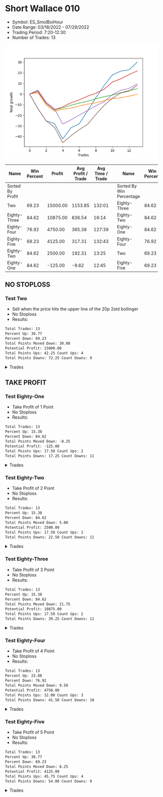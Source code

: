 # Short Wallace 010 
- Symbol: ES_SmolBoiHour
- Date Range: 03/18/2022 - 07/29/2022
- Trading Period: 7:20-12:30
- Number of Trades: 13

![Plot](ShortWallace010ES_SmolBoiHour.png)

| Name | Win Percent | Profit | Avg Profit / Trade | Avg Time / Trade |      | Name | Win Percent | Profit | Avg Profit / Trade | Avg Time / Trade |
| ---- | ----------- | ------ | ------------------ | ---------------- | ---- | ---- | ----------- | ------ | ------------------ | ---------------- |
| Sorted By <br> Profit | | | | | | Sorted By <br> Win Percentage ||||
| Two | 69.23 | 15000.00 | 1153.85 | 132:01 |     | Eighty-Three | 84.62 | 10875.00 | 836.54 | 16:14 |
| Eighty-Three | 84.62 | 10875.00 | 836.54 | 16:14 |     | Eighty-Two | 84.62 | 2500.00 | 192.31 | 13:25 |
| Eighty-Four | 76.92 | 4750.00 | 365.38 | 127:39 |     | Eighty-One | 84.62 | -125.00 | -9.62 | 12:45 |
| Eighty-Five | 69.23 | 4125.00 | 317.31 | 132:43 |     | Eighty-Four | 76.92 | 4750.00 | 365.38 | 127:39 |
| Eighty-Two | 84.62 | 2500.00 | 192.31 | 13:25 |     | Two | 69.23 | 15000.00 | 1153.85 | 132:01 |
| Eighty-One | 84.62 | -125.00 | -9.62 | 12:45 |     | Eighty-Five | 69.23 | 4125.00 | 317.31 | 132:43 |

## NO STOPLOSS

### Test Two
* Sell when the price hits the upper line of the 20p 2std bollinger
* No Stoploss
* Results:
```
Total Trades: 13
Percent Up: 30.77
Percent Down: 69.23
Total Points Moved Down: 30.00
Potential Profit: 15000.00
Total Points Ups: 42.25 Count Ups: 4
Total Points Downs: 72.25 Count Downs: 9
```

<details><summary>Trades</summary>

<code>In: 2022-03-25 10:22:00		Out: 2022-03-25 11:21:55		Total Position Time: 59:55		Total Move Down: -13.75		Total to Date: -13.75</code> <br />
<code>In: 2022-03-25 10:52:00		Out: 2022-03-25 11:51:55		Total Position Time: 59:55		Total Move Down: -11.50		Total to Date: -25.25</code> <br />
<code>In: 2022-03-28 10:27:00		Out: 2022-03-28 10:55:00		Total Position Time: 28:00		Total Move Down: -2.50		Total to Date: -27.75</code> <br />
<code>In: 2022-03-28 11:12:00		Out: 2022-03-28 12:11:55		Total Position Time: 59:55		Total Move Down: -14.50		Total to Date: -42.25</code> <br />
<code>In: 2022-04-25 09:27:00		Out: 2022-04-25 10:01:20		Total Position Time: 34:20		Total Move Down: 10.50		Total to Date: -31.75</code> <br />
<code>In: 2022-04-26 11:23:00		Out: 2022-04-26 11:41:25		Total Position Time: 18:25		Total Move Down: 3.75		Total to Date: -28.00</code> <br />
<code>In: 2022-05-02 09:23:00		Out: 2022-05-02 09:39:35		Total Position Time: 16:35		Total Move Down: 12.25		Total to Date: -15.75</code> <br />
<code>In: 2022-05-25 11:04:00		Out: 2022-05-25 11:06:40		Total Position Time: 02:40		Total Move Down: 12.25		Total to Date: -3.50</code> <br />
<code>In: 2022-05-25 11:06:00		Out: 2022-05-25 11:06:40		Total Position Time: 00:40		Total Move Down: 11.50		Total to Date: 8.00</code> <br />
<code>In: 2022-06-15 11:02:00		Out: 2022-06-15 11:03:05		Total Position Time: 01:05		Total Move Down: 10.00		Total to Date: 18.00</code> <br />
<code>In: 2022-06-29 11:06:00		Out: 2022-06-29 11:20:45		Total Position Time: 14:45		Total Move Down: 3.50		Total to Date: 21.50</code> <br />
<code>In: 2022-07-22 12:16:00		Out: 2022-07-25 11:22:00		Total Position Time: 1386:00		Total Move Down: 1.25		Total to Date: 22.75</code> <br />
<code>In: 2022-07-26 10:13:00		Out: 2022-07-26 10:47:00		Total Position Time: 34:00		Total Move Down: 7.25		Total to Date: 30.00</code> <br />


</details>

## TAKE PROFIT

### Test Eighty-One
* Take Profit of 1 Point
* No Stoploss
* Results:
```
Total Trades: 13
Percent Up: 15.38
Percent Down: 84.62
Total Points Moved Down: -0.25
Potential Profit: -125.00
Total Points Ups: 17.50 Count Ups: 2
Total Points Downs: 17.25 Count Downs: 11
```

<details><summary>Trades</summary>

<code>In: 2022-03-25 10:22:00		Out: 2022-03-25 10:22:10		Total Position Time: 00:10		Total Move Down: 1.25		Total to Date: 1.25</code> <br />
<code>In: 2022-03-25 10:52:00		Out: 2022-03-25 11:51:55		Total Position Time: 59:55		Total Move Down: -11.50		Total to Date: -10.25</code> <br />
<code>In: 2022-03-28 10:27:00		Out: 2022-03-28 11:26:55		Total Position Time: 59:55		Total Move Down: -6.00		Total to Date: -16.25</code> <br />
<code>In: 2022-03-28 11:12:00		Out: 2022-03-28 11:12:10		Total Position Time: 00:10		Total Move Down: 2.00		Total to Date: -14.25</code> <br />
<code>In: 2022-04-25 09:27:00		Out: 2022-04-25 09:27:30		Total Position Time: 00:30		Total Move Down: 1.00		Total to Date: -13.25</code> <br />
<code>In: 2022-04-26 11:23:00		Out: 2022-04-26 11:27:25		Total Position Time: 04:25		Total Move Down: 2.00		Total to Date: -11.25</code> <br />
<code>In: 2022-05-02 09:23:00		Out: 2022-05-02 09:24:15		Total Position Time: 01:15		Total Move Down: 1.75		Total to Date: -9.50</code> <br />
<code>In: 2022-05-25 11:04:00		Out: 2022-05-25 11:04:10		Total Position Time: 00:10		Total Move Down: 1.25		Total to Date: -8.25</code> <br />
<code>In: 2022-05-25 11:06:00		Out: 2022-05-25 11:06:20		Total Position Time: 00:20		Total Move Down: 2.00		Total to Date: -6.25</code> <br />
<code>In: 2022-06-15 11:02:00		Out: 2022-06-15 11:02:10		Total Position Time: 00:10		Total Move Down: 2.00		Total to Date: -4.25</code> <br />
<code>In: 2022-06-29 11:06:00		Out: 2022-06-29 11:07:45		Total Position Time: 01:45		Total Move Down: 0.75		Total to Date: -3.50</code> <br />
<code>In: 2022-07-22 12:16:00		Out: 2022-07-22 12:40:00		Total Position Time: 24:00		Total Move Down: 1.50		Total to Date: -2.00</code> <br />
<code>In: 2022-07-26 10:13:00		Out: 2022-07-26 10:26:00		Total Position Time: 13:00		Total Move Down: 1.75		Total to Date: -0.25</code> <br />


</details>

### Test Eighty-Two
* Take Profit of 2 Point
* No Stoploss
* Results:
```
Total Trades: 13
Percent Up: 15.38
Percent Down: 84.62
Total Points Moved Down: 5.00
Potential Profit: 2500.00
Total Points Ups: 17.50 Count Ups: 2
Total Points Downs: 22.50 Count Downs: 11
```

<details><summary>Trades</summary>

<code>In: 2022-03-25 10:22:00		Out: 2022-03-25 10:23:15		Total Position Time: 01:15		Total Move Down: 2.50		Total to Date: 2.50</code> <br />
<code>In: 2022-03-25 10:52:00		Out: 2022-03-25 11:51:55		Total Position Time: 59:55		Total Move Down: -11.50		Total to Date: -9.00</code> <br />
<code>In: 2022-03-28 10:27:00		Out: 2022-03-28 11:26:55		Total Position Time: 59:55		Total Move Down: -6.00		Total to Date: -15.00</code> <br />
<code>In: 2022-03-28 11:12:00		Out: 2022-03-28 11:12:10		Total Position Time: 00:10		Total Move Down: 2.00		Total to Date: -13.00</code> <br />
<code>In: 2022-04-25 09:27:00		Out: 2022-04-25 09:27:40		Total Position Time: 00:40		Total Move Down: 2.50		Total to Date: -10.50</code> <br />
<code>In: 2022-04-26 11:23:00		Out: 2022-04-26 11:27:30		Total Position Time: 04:30		Total Move Down: 2.00		Total to Date: -8.50</code> <br />
<code>In: 2022-05-02 09:23:00		Out: 2022-05-02 09:24:15		Total Position Time: 01:15		Total Move Down: 1.75		Total to Date: -6.75</code> <br />
<code>In: 2022-05-25 11:04:00		Out: 2022-05-25 11:05:45		Total Position Time: 01:45		Total Move Down: 2.25		Total to Date: -4.50</code> <br />
<code>In: 2022-05-25 11:06:00		Out: 2022-05-25 11:06:20		Total Position Time: 00:20		Total Move Down: 2.00		Total to Date: -2.50</code> <br />
<code>In: 2022-06-15 11:02:00		Out: 2022-06-15 11:02:45		Total Position Time: 00:45		Total Move Down: 1.50		Total to Date: -1.00</code> <br />
<code>In: 2022-06-29 11:06:00		Out: 2022-06-29 11:08:05		Total Position Time: 02:05		Total Move Down: 2.25		Total to Date: 1.25</code> <br />
<code>In: 2022-07-22 12:16:00		Out: 2022-07-22 12:45:00		Total Position Time: 29:00		Total Move Down: 2.00		Total to Date: 3.25</code> <br />
<code>In: 2022-07-26 10:13:00		Out: 2022-07-26 10:26:00		Total Position Time: 13:00		Total Move Down: 1.75		Total to Date: 5.00</code> <br />


</details>

### Test Eighty-Three
* Take Profit of 3 Point
* No Stoploss
* Results:
```
Total Trades: 13
Percent Up: 15.38
Percent Down: 84.62
Total Points Moved Down: 21.75
Potential Profit: 10875.00
Total Points Ups: 17.50 Count Ups: 2
Total Points Downs: 39.25 Count Downs: 11
```

<details><summary>Trades</summary>

<code>In: 2022-03-25 10:22:00		Out: 2022-03-25 10:23:25		Total Position Time: 01:25		Total Move Down: 2.75		Total to Date: 2.75</code> <br />
<code>In: 2022-03-25 10:52:00		Out: 2022-03-25 11:51:55		Total Position Time: 59:55		Total Move Down: -11.50		Total to Date: -8.75</code> <br />
<code>In: 2022-03-28 10:27:00		Out: 2022-03-28 11:26:55		Total Position Time: 59:55		Total Move Down: -6.00		Total to Date: -14.75</code> <br />
<code>In: 2022-03-28 11:12:00		Out: 2022-03-28 11:20:40		Total Position Time: 08:40		Total Move Down: 2.75		Total to Date: -12.00</code> <br />
<code>In: 2022-04-25 09:27:00		Out: 2022-04-25 09:27:50		Total Position Time: 00:50		Total Move Down: 3.75		Total to Date: -8.25</code> <br />
<code>In: 2022-04-26 11:23:00		Out: 2022-04-26 11:32:20		Total Position Time: 09:20		Total Move Down: 2.75		Total to Date: -5.50</code> <br />
<code>In: 2022-05-02 09:23:00		Out: 2022-05-02 09:24:45		Total Position Time: 01:45		Total Move Down: 3.50		Total to Date: -2.00</code> <br />
<code>In: 2022-05-25 11:04:00		Out: 2022-05-25 11:06:20		Total Position Time: 02:20		Total Move Down: 2.75		Total to Date: 0.75</code> <br />
<code>In: 2022-05-25 11:06:00		Out: 2022-05-25 11:06:25		Total Position Time: 00:25		Total Move Down: 3.75		Total to Date: 4.50</code> <br />
<code>In: 2022-06-15 11:02:00		Out: 2022-06-15 11:03:00		Total Position Time: 01:00		Total Move Down: 6.75		Total to Date: 11.25</code> <br />
<code>In: 2022-06-29 11:06:00		Out: 2022-06-29 11:20:35		Total Position Time: 14:35		Total Move Down: 3.00		Total to Date: 14.25</code> <br />
<code>In: 2022-07-22 12:16:00		Out: 2022-07-22 12:47:00		Total Position Time: 31:00		Total Move Down: 4.00		Total to Date: 18.25</code> <br />
<code>In: 2022-07-26 10:13:00		Out: 2022-07-26 10:33:00		Total Position Time: 20:00		Total Move Down: 3.50		Total to Date: 21.75</code> <br />


</details>

### Test Eighty-Four
* Take Profit of 4 Point
* No Stoploss
* Results:
```
Total Trades: 13
Percent Up: 23.08
Percent Down: 76.92
Total Points Moved Down: 9.50
Potential Profit: 4750.00
Total Points Ups: 32.00 Count Ups: 3
Total Points Downs: 41.50 Count Downs: 10
```

<details><summary>Trades</summary>

<code>In: 2022-03-25 10:22:00		Out: 2022-03-25 10:27:05		Total Position Time: 05:05		Total Move Down: 3.75		Total to Date: 3.75</code> <br />
<code>In: 2022-03-25 10:52:00		Out: 2022-03-25 11:51:55		Total Position Time: 59:55		Total Move Down: -11.50		Total to Date: -7.75</code> <br />
<code>In: 2022-03-28 10:27:00		Out: 2022-03-28 11:26:55		Total Position Time: 59:55		Total Move Down: -6.00		Total to Date: -13.75</code> <br />
<code>In: 2022-03-28 11:12:00		Out: 2022-03-28 12:11:55		Total Position Time: 59:55		Total Move Down: -14.50		Total to Date: -28.25</code> <br />
<code>In: 2022-04-25 09:27:00		Out: 2022-04-25 09:28:00		Total Position Time: 01:00		Total Move Down: 4.00		Total to Date: -24.25</code> <br />
<code>In: 2022-04-26 11:23:00		Out: 2022-04-26 11:33:45		Total Position Time: 10:45		Total Move Down: 4.50		Total to Date: -19.75</code> <br />
<code>In: 2022-05-02 09:23:00		Out: 2022-05-02 09:24:55		Total Position Time: 01:55		Total Move Down: 4.25		Total to Date: -15.50</code> <br />
<code>In: 2022-05-25 11:04:00		Out: 2022-05-25 11:06:25		Total Position Time: 02:25		Total Move Down: 4.50		Total to Date: -11.00</code> <br />
<code>In: 2022-05-25 11:06:00		Out: 2022-05-25 11:06:25		Total Position Time: 00:25		Total Move Down: 3.75		Total to Date: -7.25</code> <br />
<code>In: 2022-06-15 11:02:00		Out: 2022-06-15 11:03:00		Total Position Time: 01:00		Total Move Down: 6.75		Total to Date: -0.50</code> <br />
<code>In: 2022-06-29 11:06:00		Out: 2022-06-29 11:21:10		Total Position Time: 15:10		Total Move Down: 4.00		Total to Date: 3.50</code> <br />
<code>In: 2022-07-22 12:16:00		Out: 2022-07-25 11:57:00		Total Position Time: 1421:00		Total Move Down: 1.75		Total to Date: 5.25</code> <br />
<code>In: 2022-07-26 10:13:00		Out: 2022-07-26 10:34:00		Total Position Time: 21:00		Total Move Down: 4.25		Total to Date: 9.50</code> <br />


</details>

### Test Eighty-Five
* Take Profit of 5 Point
* No Stoploss
* Results:
```
Total Trades: 13
Percent Up: 30.77
Percent Down: 69.23
Total Points Moved Down: 8.25
Potential Profit: 4125.00
Total Points Ups: 45.75 Count Ups: 4
Total Points Downs: 54.00 Count Downs: 9
```

<details><summary>Trades</summary>

<code>In: 2022-03-25 10:22:00		Out: 2022-03-25 11:21:55		Total Position Time: 59:55		Total Move Down: -13.75		Total to Date: -13.75</code> <br />
<code>In: 2022-03-25 10:52:00		Out: 2022-03-25 11:51:55		Total Position Time: 59:55		Total Move Down: -11.50		Total to Date: -25.25</code> <br />
<code>In: 2022-03-28 10:27:00		Out: 2022-03-28 11:26:55		Total Position Time: 59:55		Total Move Down: -6.00		Total to Date: -31.25</code> <br />
<code>In: 2022-03-28 11:12:00		Out: 2022-03-28 12:11:55		Total Position Time: 59:55		Total Move Down: -14.50		Total to Date: -45.75</code> <br />
<code>In: 2022-04-25 09:27:00		Out: 2022-04-25 09:28:30		Total Position Time: 01:30		Total Move Down: 6.50		Total to Date: -39.25</code> <br />
<code>In: 2022-04-26 11:23:00		Out: 2022-04-26 11:42:05		Total Position Time: 19:05		Total Move Down: 5.75		Total to Date: -33.50</code> <br />
<code>In: 2022-05-02 09:23:00		Out: 2022-05-02 09:25:10		Total Position Time: 02:10		Total Move Down: 5.00		Total to Date: -28.50</code> <br />
<code>In: 2022-05-25 11:04:00		Out: 2022-05-25 11:06:35		Total Position Time: 02:35		Total Move Down: 9.25		Total to Date: -19.25</code> <br />
<code>In: 2022-05-25 11:06:00		Out: 2022-05-25 11:06:35		Total Position Time: 00:35		Total Move Down: 8.50		Total to Date: -10.75</code> <br />
<code>In: 2022-06-15 11:02:00		Out: 2022-06-15 11:03:00		Total Position Time: 01:00		Total Move Down: 6.75		Total to Date: -4.00</code> <br />
<code>In: 2022-06-29 11:06:00		Out: 2022-06-29 11:21:55		Total Position Time: 15:55		Total Move Down: 5.00		Total to Date: 1.00</code> <br />
<code>In: 2022-07-22 12:16:00		Out: 2022-07-25 11:57:00		Total Position Time: 1421:00		Total Move Down: 1.75		Total to Date: 2.75</code> <br />
<code>In: 2022-07-26 10:13:00		Out: 2022-07-26 10:35:00		Total Position Time: 22:00		Total Move Down: 5.50		Total to Date: 8.25</code> <br />


</details>